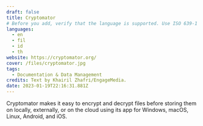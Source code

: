 ```yaml
---
draft: false
title: Cryptomator
# Before you add, verify that the language is supported. Use ISO 639-1 code only without country code. ms instead of ms_MY. If the source language is English, do not add to the list.
languages:
  - en
  - fil
  - id
  - th
website: https://cryptomator.org/
cover: /files/cryptomator.jpg
tags:
  - Documentation & Data Management
credits: Text by Khairil Zhafri/EngageMedia.
date: 2023-01-19T22:16:31.881Z
---
```

C﻿ryptomator makes it easy to encrypt and decrypt files before storing them on locally, externally, or on the cloud using its app for Windows, macOS, Linux, Android, and iOS.